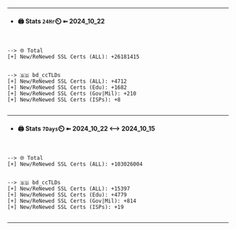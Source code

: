 

---
- #### 🖨️ **Stats** `24Hr`⏲️ ➼ 2024_10_22
```console


--> 🌐 Total
[+] New/ReNewed SSL Certs (ALL): +26181415


--> 🇧🇩 bd_ccTLDs
[+] New/ReNewed SSL Certs (ALL): +4712
[+] New/ReNewed SSL Certs (Edu): +1682
[+] New/ReNewed SSL Certs (Gov|Mil): +210
[+] New/ReNewed SSL Certs (ISPs): +8


```

---
- #### 🖨️ **Stats** `7Days`⏲️ ➼ 2024_10_22 <--> 2024_10_15
```console


--> 🌐 Total
[+] New/ReNewed SSL Certs (ALL): +103026004


--> 🇧🇩 bd_ccTLDs
[+] New/ReNewed SSL Certs (ALL): +15397
[+] New/ReNewed SSL Certs (Edu): +4779
[+] New/ReNewed SSL Certs (Gov|Mil): +814
[+] New/ReNewed SSL Certs (ISPs): +19


```

---

